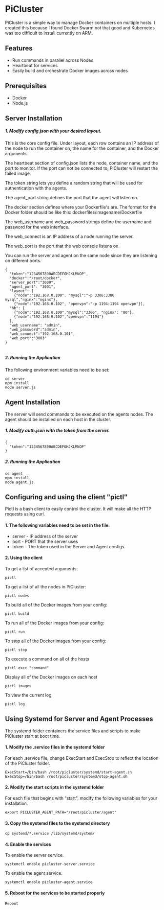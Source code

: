 # PiCluster

PiCluster is a simple way to manage Docker containers on multiple hosts. I created this
because I found Docker Swarm not that good and Kubernetes was too difficult to install currently on ARM.

## Features

* Run commands in parallel across Nodes
* Heartbeat for services
* Easily build and orchestrate Docker images across nodes

## Prerequisites

* Docker
* Node.js


## Server Installation

##### 1. Modify config.json with your desired layout.

This is the core config file. Under layout, each row contains an IP
address of the node to run the container on, the name for the container, and the Docker arguments.

The heartbeat section of config.json lists the node, container name, and the port to monitor. If the port can not be connected to, PiCluster will restart the failed image.

The token string lets you define a random string that will be used for authentication with the agents.

The agent_port string defines the port that the agent will listen on.

The docker section defines where your Dockerfile's are. The format for the Docker folder should be like this:
dockerfiles/imagename/Dockerfile

The web_username and web_password strings define the username and password for the web interface.

The web_connect is an IP address of a node running the server.

The web_port is the port that the web console listens on.


You can run the server and agent on the same node since they are listening on different ports.


```
{
  "token":"1234567890ABCDEFGHJKLMNOP",
  "docker":"/root/docker",
  "server_port":"3000",
  "agent_port": "3001",
  "layout": [
    {"node":"192.168.0.100", "mysql":"-p 3306:3306 mysql","nginx":"nginx"},
    {"node":"192.168.0.102", "openvpn":"-p 1194:1194 openvpn"}],
  "hb": [
    {"node":"192.168.0.100","mysql":"3306", "nginx": "80"},
    {"node":"192.168.0.102","openvpn":"1194"}
  ],
  "web_username": "admin",
  "web_password":"admin",
  "web_connect":"192.168.0.101",
  "web_port":"3003"
}


```

##### 2. Running the Application


The following environment variables need to be set:

```
cd server
npm install
node server.js
```

## Agent Installation

The server will send commands to be executed on the agents nodes. The agent should be installed on each host in the cluster.

##### 1. Modify auth.json with the token from the server.

```
{
  "token":"1234567890ABCDEFGHJKLMNOP"
}
```

##### 2. Running the Application
```
cd agent
npm install
node agent.js
```

## Configuring and using the client "pictl"

Pictl is a bash client to easily control the cluster. It will make all the HTTP requests using curl.

#### 1. The following variables need to be set in the file:

* server - IP address of the server
* port - PORT that the server uses
* token - The token used in the Server and Agent configs.

#### 2. Using the client

To get a list of accepted arguments:
```
pictl
```

To get a list of all the nodes in PiCluster:
```
pictl nodes
```

To build all of the Docker images from your config:
```
pictl build
```

To run all of the Docker images from your config:
```
pictl run
```

To stop all of the Docker images from your config:
```
pictl stop
```

To execute a command on all of the hosts
```
pictl exec "command"
```

Display all of the Docker images on each host
```
pictl images
```

To view the current log
```
pictl log
```

## Using Systemd for Server and Agent Processes

The systemd folder containers the service files and scripts to make PiCluster start at boot time.

#### 1. Modify the .service files in the systemd folder

For each .service file, change ExecStart and ExecStop to reflect the location of the PiCluster folder.
```
ExecStart=/bin/bash /root/picluster/systemd/start-agent.sh
ExecStop=/bin/bash /root/picluster/systemd/stop-agent.sh
```
#### 2. Modify the start scripts in the systemd folder

For each file that begins with "start", modify the following variables for your installation.
```
export PICLUSTER_AGENT_PATH="/root/picluster/agent"
```

#### 3. Copy the systemd files to the systemd directory
```
cp systemd/*.service /lib/systemd/system/
```

#### 4. Enable the services

To enable the server service.
```
systemctl enable picluster-server.service
```

To enable the agent service.
```
systemctl enable picluster-agent.service
```

#### 5. Reboot for the services to be started properly
```
Reboot
```
